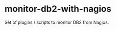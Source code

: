 monitor-db2-with-nagios
=======================

Set of plugins / scripts to monitor DB2 from Nagios.
